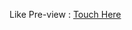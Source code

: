 Like Pre-view : <a href="https://jineshnagori.github.io/awesome-css-loading-animation"> Touch Here </a>